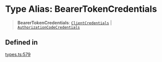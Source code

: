 # Type Alias: BearerTokenCredentials

> **BearerTokenCredentials**: [`ClientCredentials`](/docs/packages/sdk/interfaces/ClientCredentials.md) \| [`AuthorizationCodeCredentials`](/docs/packages/sdk/interfaces/AuthorizationCodeCredentials.md)

## Defined in

[types.ts:579](https://github.com/monerium/js-monorepo/blob/main/packages/sdk/src/types.ts#L579)
